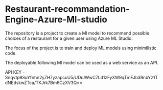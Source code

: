 # Restaurant-recommandation-Engine-Azure-Ml-studio
The repository is a project to create a Ml model to recommend possible choices of a restaurant for a given user using Azure ML Studio.

The focus of the project is to train and deploy ML models using minimilistic code.

The deployable following Ml model can be used as a web service as an API.

API KEY - Snqvtp9SuYfnhn2yZH7yzapcuU5/UDrJWwC7Ld1zFyXW9qTmFJb3RnbYz1TdNEdskwZTca/TKJrk7Bm6CzXV3Q==

